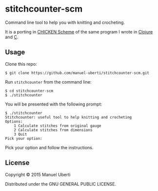 # stitchcounter-scm

Command line tool to help you with knitting and crocheting.

It is a porting in [CHICKEN Scheme](http://call-cc.org/) of the same program I
wrote in [Clojure](https://github.com/manuel-uberti/stitchcounter-clj) and
[C](https://github.com/manuel-uberti/c-bag/blob/master/stitchcounter.c).

## Usage
Clone this repo:
```console
$ git clone https://github.com/manuel-uberti/stitchcounter-scm.git
```
Run ```stitchcounter``` from the command line:
```console
$ cd stitchcounter-scm
$ ./stitchcounter
```
You will be presented with the following prompt:
```console
$ ./stitchcounter
Stitchcounter: useful tool to help knitting and crocheting
Options:
    1 Calculate stitches from original gauge
    2 Calculate stitches from dimensions
    3 Quit
Pick your option:
```
Pick your option and follow the instructions.

## License
Copyright © 2015 Manuel Uberti

Distributed under the GNU GENERAL PUBLIC LICENSE.

